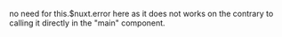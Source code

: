 no need for this.$nuxt.error here as it does not works on the contrary to calling it directly in the "main" component.